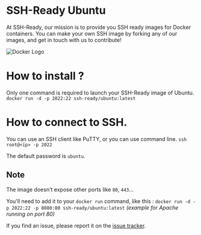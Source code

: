 # SSH-Ready Ubuntu

At SSH-Ready, our mission is to provide you SSH ready images for Docker containers.
You can make your own SSH image by forking any of our images, and get in touch with us to contribute!

![Docker Logo](https://avatars.githubusercontent.com/u/132925070?s=200 "Docker Logo")

# How to install ?
Only one command is required to launch your SSH-Ready image of Ubuntu.
`docker run -d -p 2022:22 ssh-ready/ubuntu:latest`

# How to connect to SSH.
You can use an SSH client like PuTTY, or you can use command line.
`ssh root@<ip> -p 2022`

The default password is `ubuntu`.

Note
----

The image doesn't expose other ports like `80`, `443`...

You'll need to add it to your `docker run` command, like this :
`docker run -d -p 2022:22 -p 8080:80 ssh-ready/ubuntu:latest`
*(example for Apache running on port 80)*

If you find an issue, please report it on the [issue tracker](https://github.com/ssh-ready/ubuntu/issues/new/choose).

